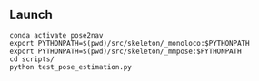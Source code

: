 <!-- 
[![License: MIT](https://img.shields.io/badge/License-MIT-yellow.svg)](https://opensource.org/licenses/MIT)

The official implementation of "VAM: A Self-Supervised Vision-Action Model for Visual Navigation Pre-Training".

## Installation
Main libraries:
* [PyTorch](https://www.pytorch.org/): as the main ML framework
* [Comet.ml](https://www.comet.ml): tracking code, logging experiments
* [OmegaConf](https://omegaconf.readthedocs.io/en/latest/): for managing configuration files

First create a virtual env for the project. 
```bash
conda env create -f env.yaml
conda activate vanp-prev
```

Then install the latest version of PyTorch from the [official site](https://www.pytorch.org/). Finally, run the following:
```bash
pip install -r requirements.txt
```
To set up Comet.Ml follow the [official documentations](https://www.comet.ml/docs/).

## Dataset
To download and the dataset please follow [this](docs/data_parser.md) guide.

## Training
To train the Barlow Twins (edit [config](VAM/conf/pretext_config.yaml) first):
```bash
./run.sh train_vanp
```
To train the end-to-end model (edit [config](VAM/conf/config.yaml) first):
```bash
./run.sh train
```

## Acknowledgements
Thanks for [GNM](https://github.com/PrieureDeSion/drive-any-robot) paper repo for making their code public. -->




<!-- ```
conda create -n pose2nav python=3.8
conda activate pose2nav
conda install pytorch torchvision=0.13.0 torchaudio pytorch-cuda=11.8 -c pytorch -c nvidia

pip3 install sdist gdown pyyaml netifaces openpifpaf==0.12.10

pip install rospkg

pip install -U openmim
mim install mmengine
mim install "mmcv==2.1.0"
mim install "mmdet==3.2.0"
mim install "mmpose==1.3.2"

``` -->

## Launch
```
conda activate pose2nav
export PYTHONPATH=$(pwd)/src/skeleton/_monoloco:$PYTHONPATH
export PYTHONPATH=$(pwd)/src/skeleton/_mmpose:$PYTHONPATH
cd scripts/
python test_pose_estimation.py
```



